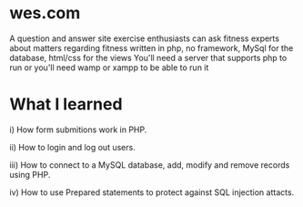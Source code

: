 # wes.com
A question and answer site exercise enthusiasts can ask fitness experts about matters regarding fitness 
written in php, no framework, MySql for the database, html/css for the views
You'll need a server that supports php to run or you'll need wamp or xampp to be able to run it

# What I learned

i)   How form submitions work in PHP.

ii)  How to login and log out users.

iii) How to connect to a MySQL database, add, modify and remove records using PHP.

iv)  How to use Prepared statements to protect against SQL injection attacts.
